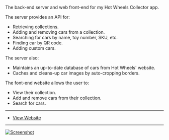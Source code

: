 The back-end server and web front-end for my Hot Wheels Collector app.

The server provides an API for:

 - Retrieving collections.
 - Adding and removing cars from a collection.
 - Searching for cars by name, toy number, SKU, etc.
 - Finding car by QR code.
 - Adding custom cars.

The server also:

 - Maintains an up-to-date database of cars from Hot Wheels' website.
 - Caches and cleans-up car images by auto-cropping borders.

The font-end website allows the user to:

 - View their collection.
 - Add and remove cars from their collection.
 - Search for cars.

---------------------------------------

 - [View Website](http://hotwheelscollector.awesomebox.net/)

---------------------------------------

[![Screenshot](https://s3.amazonaws.com/mike-projects/Hot+Wheels+Collector/HotWheelsCollectorWebsiteSC.png)](https://s3.amazonaws.com/mike-projects/Hot+Wheels+Collector/HotWheelsCollectorWebsiteSC.png)
